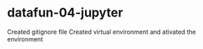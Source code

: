 # datafun-04-jupyter
Created gitignore file 
Created virtual environment and ativated the environment 